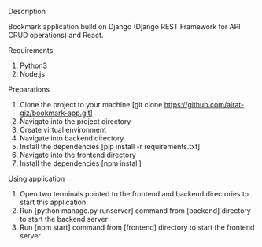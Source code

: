 Description

Bookmark application build on Django (Django REST Framework for API CRUD operations) and React.

Requirements

1. Python3
2. Node.js

Preparations

1. Clone the project to your machine [git clone https://github.com/airat-giz/bookmark-app.git]
2. Navigate into the project directory
3. Create virtual environment
4. Navigate into backend directory
5. Install the dependencies [pip install -r requirements.txt]
6. Navigate into the frontend directory
7. Install the dependencies [npm install]

Using application

1. Open two terminals pointed to the frontend and backend directories to start this application
2. Run [python manage.py runserver] command from [backend] directory to start the backend server
3. Run [npm start] command from [frontend] directory to start the frontend server
